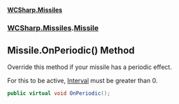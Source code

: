 #### [WCSharp.Missiles](index.md 'index')
### [WCSharp.Missiles](WCSharp.Missiles.md 'WCSharp.Missiles').[Missile](WCSharp.Missiles.Missile.md 'WCSharp.Missiles.Missile')

## Missile.OnPeriodic() Method

  
Override this method if your missile has a periodic effect.  
  
For this to be active, [Interval](WCSharp.Missiles.Missile.Interval.md 'WCSharp.Missiles.Missile.Interval') must be greater than 0.

```csharp
public virtual void OnPeriodic();
```